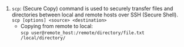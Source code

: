 1. `scp`: (Secure Copy) command is used to securely transfer files and directories between local and remote hosts over SSH (Secure Shell). 
    <br>``scp [options] <source> <destination>``
    - Copying from remote to local:<br>
    ``scp user@remote_host:/remote/directory/file.txt /local/directory/``